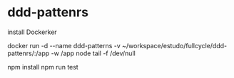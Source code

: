# ddd-pattenrs

install Dockerker

docker run -d --name ddd-patterns -v ~/workspace/estudo/fullcycle/ddd-pattenrs/:/app -w /app node tail -f /dev/null

npm install
npm run test
